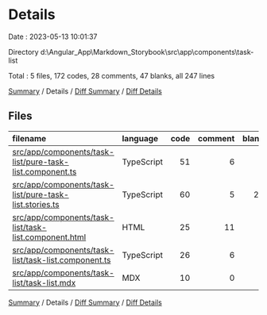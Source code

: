 # Details

Date : 2023-05-13 10:01:37

Directory d:\\Angular_App\\Markdown_Storybook\\src\\app\\components\\task-list

Total : 5 files,  172 codes, 28 comments, 47 blanks, all 247 lines

[Summary](results.md) / Details / [Diff Summary](diff.md) / [Diff Details](diff-details.md)

## Files
| filename | language | code | comment | blank | total |
| :--- | :--- | ---: | ---: | ---: | ---: |
| [src/app/components/task-list/pure-task-list.component.ts](/src/app/components/task-list/pure-task-list.component.ts) | TypeScript | 51 | 6 | 5 | 62 |
| [src/app/components/task-list/pure-task-list.stories.ts](/src/app/components/task-list/pure-task-list.stories.ts) | TypeScript | 60 | 5 | 29 | 94 |
| [src/app/components/task-list/task-list.component.html](/src/app/components/task-list/task-list.component.html) | HTML | 25 | 11 | 1 | 37 |
| [src/app/components/task-list/task-list.component.ts](/src/app/components/task-list/task-list.component.ts) | TypeScript | 26 | 6 | 5 | 37 |
| [src/app/components/task-list/task-list.mdx](/src/app/components/task-list/task-list.mdx) | MDX | 10 | 0 | 7 | 17 |

[Summary](results.md) / Details / [Diff Summary](diff.md) / [Diff Details](diff-details.md)